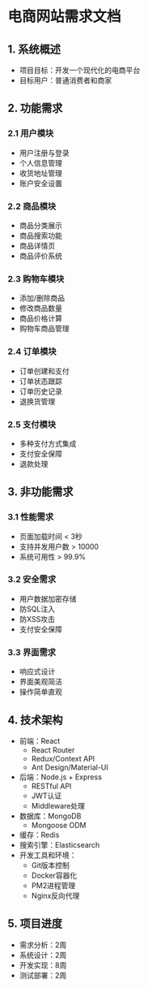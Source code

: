 # 电商网站需求文档

## 1. 系统概述
- 项目目标：开发一个现代化的电商平台
- 目标用户：普通消费者和商家

## 2. 功能需求

### 2.1 用户模块
- 用户注册与登录
- 个人信息管理
- 收货地址管理
- 账户安全设置

### 2.2 商品模块
- 商品分类展示
- 商品搜索功能
- 商品详情页
- 商品评价系统

### 2.3 购物车模块
- 添加/删除商品
- 修改商品数量
- 商品价格计算
- 购物车商品管理

### 2.4 订单模块
- 订单创建和支付
- 订单状态跟踪
- 订单历史记录
- 退换货管理

### 2.5 支付模块
- 多种支付方式集成
- 支付安全保障
- 退款处理

## 3. 非功能需求

### 3.1 性能需求
- 页面加载时间 < 3秒
- 支持并发用户数 > 10000
- 系统可用性 > 99.9%

### 3.2 安全需求
- 用户数据加密存储
- 防SQL注入
- 防XSS攻击
- 支付安全保障

### 3.3 界面需求
- 响应式设计
- 界面美观简洁
- 操作简单直观

## 4. 技术架构
- 前端：React
  - React Router
  - Redux/Context API
  - Ant Design/Material-UI
- 后端：Node.js + Express
  - RESTful API
  - JWT认证
  - Middleware处理
- 数据库：MongoDB
  - Mongoose ODM
- 缓存：Redis
- 搜索引擎：Elasticsearch
- 开发工具和环境：
  - Git版本控制
  - Docker容器化
  - PM2进程管理
  - Nginx反向代理

## 5. 项目进度
- 需求分析：2周
- 系统设计：2周
- 开发实现：8周
- 测试部署：2周
